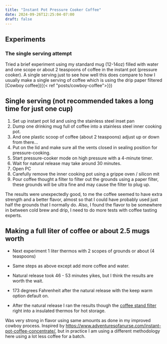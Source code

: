 ```yaml
---
title: "Instant Pot Pressure Cooker Coffee"
date: 2024-09-26T12:25:04-07:00
draft: false
---
```


## Experiments  

### The single serving attempt
Tried a brief experiment using my standard  mug (12-14oz) filled with water and one scope or about 2 teaspoons of coffee in the instant pot (pressure cooker). A single serving just to see how well this does compare to how I usually make a single serving of coffee which is using the drip paper filtered [Cowboy coffee]({{< ref "posts/cowboy-coffee">}})


## Single serving (not recommended takes a long time for just one cup)

1. Set up instant pot lid and using the stainless steel inset pan
2. Dump one drinking mug full of coffee into a stainless steel inner cooking pot.
3. And one plastic scoop of coffee (about 2 teaspoons) adjust up or down from there...
4. Put on the lid and make sure all the vents closed in sealing position for pressure-cooking.
5. Start pressure-cooker mode on high pressure with a 4-minute timer.
6. Wait for natural release may take around 30 minutes. 
7. Open PC 
8. Carefully remove the inner cooking pot using a grippe oven / silicon mit 
9. Pour coffee thought a filter to filter out the grounds using a paper filter, these grounds will be ultra fine and may cause the filter to plug up.

The results were unexpectedly good, to me the coffee seemed to have extra strength and a better flavor,
almost so that I could have probably used just half the grounds that I normally do. Also, I found the flavor to be somewhere in between cold brew and drip, I need to do more tests with coffee tasting experts.


## Making a full liter of coffee or about 2.5 mugs worth 

- Next experiment 1 liter thermos with 2 scopes of grounds or about (4 teaspoons)

- Same steps as above except add more coffee and water.

- Natural release took 46 - 53 minutes yikes, but I think the results are worth the wait.

- 173 degrees Fahrenheit after the natural release with the keep warm option default on.

- After the natural release I ran the results though the [coffee stand filter]() right into a insulated thermos for hot storage.

Was very strong in flavor using same amounts as done in my improved cowboy process.
Inspired by https://www.adventuresofanurse.com/instant-pot-coffee-concentrate/, but in practice I am using a different methodology here using a lot less coffee for a batch.
